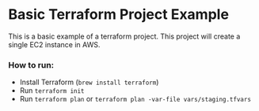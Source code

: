 # Basic Terraform Project Example

This is a basic example of a terraform project. This project will create a single EC2 instance in AWS.

### How to run:
- Install Terraform (`brew install terraform`)
- Run `terraform init`
- Run `terraform plan` or `terraform plan -var-file vars/staging.tfvars`